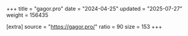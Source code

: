 +++
title = "gagor.pro"
date = "2024-04-25"
updated = "2025-07-27"
weight = 156435

[extra]
source = "https://gagor.pro/"
ratio = 90
size = 153
+++
